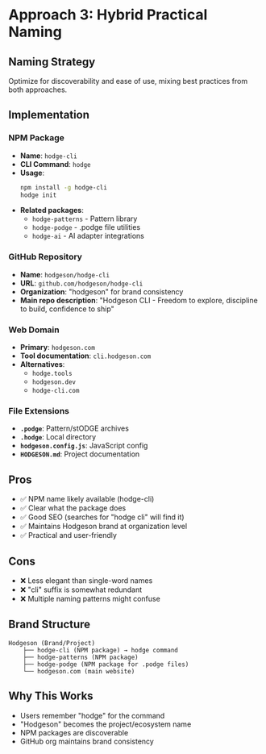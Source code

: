 # Approach 3: Hybrid Practical Naming

## Naming Strategy
Optimize for discoverability and ease of use, mixing best practices from both approaches.

## Implementation

### NPM Package
- **Name**: `hodge-cli`
- **CLI Command**: `hodge`
- **Usage**:
  ```bash
  npm install -g hodge-cli
  hodge init
  ```
- **Related packages**:
  - `hodge-patterns` - Pattern library
  - `hodge-podge` - .podge file utilities
  - `hodge-ai` - AI adapter integrations

### GitHub Repository
- **Name**: `hodgeson/hodge-cli`
- **URL**: `github.com/hodgeson/hodge-cli`
- **Organization**: "hodgeson" for brand consistency
- **Main repo description**: "Hodgeson CLI - Freedom to explore, discipline to build, confidence to ship"

### Web Domain
- **Primary**: `hodgeson.com`
- **Tool documentation**: `cli.hodgeson.com`
- **Alternatives**:
  - `hodge.tools`
  - `hodgeson.dev`
  - `hodge-cli.com`

### File Extensions
- **`.podge`**: Pattern/stODGE archives
- **`.hodge`**: Local directory
- **`hodgeson.config.js`**: JavaScript config
- **`HODGESON.md`**: Project documentation

## Pros
- ✅ NPM name likely available (hodge-cli)
- ✅ Clear what the package does
- ✅ Good SEO (searches for "hodge cli" will find it)
- ✅ Maintains Hodgeson brand at organization level
- ✅ Practical and user-friendly

## Cons
- ❌ Less elegant than single-word names
- ❌ "cli" suffix is somewhat redundant
- ❌ Multiple naming patterns might confuse

## Brand Structure
```
Hodgeson (Brand/Project)
    ├── hodge-cli (NPM package) → hodge command
    ├── hodge-patterns (NPM package)
    ├── hodge-podge (NPM package for .podge files)
    └── hodgeson.com (main website)
```

## Why This Works
- Users remember "hodge" for the command
- "Hodgeson" becomes the project/ecosystem name
- NPM packages are discoverable
- GitHub org maintains brand consistency